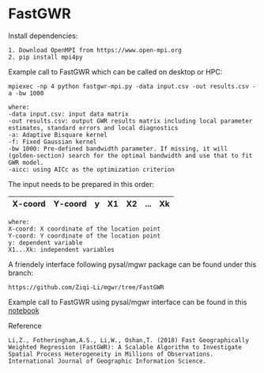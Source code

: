 # FastGWR

Install dependencies:

```
1. Download OpenMPI from https://www.open-mpi.org
2. pip install mpi4py

```
Example call to FastGWR which can be called on desktop or HPC:

```
mpiexec -np 4 python fastgwr-mpi.py -data input.csv -out results.csv -a -bw 1000
```

```
where:
-data input.csv: input data matrix
-out results.csv: output GWR results matrix including local parameter estimates, standard errors and local diagnostics
-a: Adaptive Bisquare kernel
-f: Fixed Gaussian kernel
-bw 1000: Pre-defined bandwidth parameter. If missing, it will (golden-section) search for the optimal bandwidth and use that to fit GWR model.
-aicc: using AICc as the optimization criterion
```

The input needs to be prepared in this order:

| X-coord | Y-coord | y | X1 | X2 | ...| Xk |
|:-------:|:-------:|:-:|:--:|:--:|:--:|:--:|


```
where:
X-coord: X coordinate of the location point
Y-coord: Y coordinate of the location point
y: dependent variable
X1...Xk: independent variables
```


A friendely interface following pysal/mgwr package can be found under this branch:


```
https://github.com/Ziqi-Li/mgwr/tree/FastGWR
```


Example call to FastGWR using pysal/mgwr interface can be found in this [notebook](https://github.com/Ziqi-Li/mgwr/blob/FastGWR/mgwr/notebooks/FastGWR.ipynb)


Reference
```
Li,Z., Fotheringham,A.S., Li,W., Oshan,T. (2018) Fast Geographically Weighted Regression (FastGWR): A Scalable Algorithm to Investigate Spatial Process Heterogeneity in Millions of Observations. International Journal of Geographic Information Science.
```




